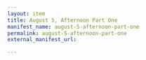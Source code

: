 ```yaml
---
layout: item
title: August 5, Afternoon Part One
manifest_name: august-5-afternoon-part-one
permalink: august-5-afternoon-part-one
external_manifest_url: 

---
```

<!-- Add an essay or interpretive material below this line,
using HTML or markdown.  Do not modify this file above this line -->
